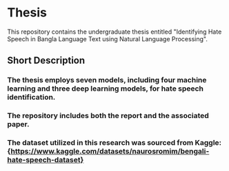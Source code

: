 # Thesis
This repository contains the undergraduate thesis entitled "Identifying Hate Speech in Bangla Language Text using Natural Language Processing".

## Short Description 
### The thesis employs seven models, including four machine learning and three deep learning models, for hate speech identification.
### The repository includes both the report and the associated paper.
### The dataset utilized in this research was sourced from Kaggle: {https://www.kaggle.com/datasets/naurosromim/bengali-hate-speech-dataset}
